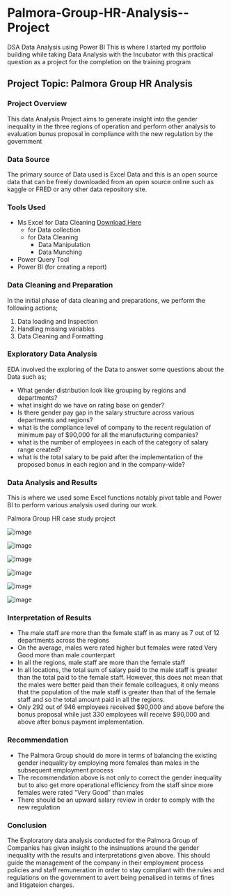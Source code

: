 # Palmora-Group-HR-Analysis--Project
DSA Data Analysis using Power BI
This is where I started my portfolio building while taking Data Analysis with the Incubator with this practical question as a project for the completion on the training program

## Project Topic: Palmora Group HR Analysis

### Project Overview

This data Analysis Project aims to generate insight into the gender inequality in the three regions of operation and perform other analysis to evaluation bunus proposal in compliance with the new regulation by the government

### Data Source
The primary source of Data used is Excel Data and this is an open source data that can be freely downloaded from an open source online such as kaggle or FRED or any other data repository site.

### Tools Used

- Ms Excel for Data Cleaning [Download Here](https://www.microsoft.com)                                                                                                                    
     - for Data collection
     - for Data Cleaning
          - Data Manipulation
          - Data Munching
- Power Query Tool
- Power BI (for creating a report)
  

### Data Cleaning and Preparation

In the initial phase of data cleaning and preparations, we perform the following actions;
1. Data loading and Inspection
2. Handling missing variables
3. Data Cleaning and Formatting

### Exploratory Data Analysis
EDA involved the exploring of the Data to answer some questions about the Data such as;
- What gender distribution look like grouping by regions and departments?
- what insight do we have on rating base on gender?
- Is there gender pay gap in the salary structure across various departments and regions?
- what is the compliance level of company to the recent regulation of minimum pay of $90,000 for all the manufacturing companies?
- what is the number of employees in each of the category of salary range created?
- what is the total salary to be paid after the implementation of the proposed bonus in each region and in the company-wide? 

 ### Data Analysis and Results

This is where we used some Excel functions notably pivot table and Power BI to perform various analysis used during our work.

Palmora Group HR case study project

![image](https://github.com/user-attachments/assets/c7565d99-14d8-4c5c-bdbf-4779498dcfcb)


![image](https://github.com/user-attachments/assets/c1742bb6-e618-47cb-8ae0-1b17331cd204)


![image](https://github.com/user-attachments/assets/197bc37c-8f98-4fa1-aec8-95ce752ef027)


![image](https://github.com/user-attachments/assets/9fd60a49-f552-4ada-a088-5f878338d2a0)


![image](https://github.com/user-attachments/assets/b2bdcb2f-844a-4551-91d1-0c572762aa40)


![image](https://github.com/user-attachments/assets/2ff2deae-df04-45c1-bad9-473c74bbf794)




### Interpretation of Results
  
  - The male staff are more than the female staff in as many as 7 out of 12 departments across the regions
  - On the average, males were rated higher but females were rated Very Good more than male counterpart
  - In all the regions, male staff are more than the female staff
  - In all locations, the total sum of salary paid to the male staff is greater than the total paid to the female staff. However, this does not mean that the males were better paid than their female colleagues, it only means that the population of the male staff is greater than that of the female staff and so the total amount paid in all the regions.
  - Only 292 out of 946 employees received $90,000 and above before the bonus proposal while just 330 employees will receive $90,000 and above after bonus payment implementation.

### Recommendation

- The Palmora Group should do more in terms of balancing the existing gender inequality by employing more females than males in the subsequent employment process
- The recommendation above is not only to correct the gender inequality but to also get more operational efficiency from the staff since more females were rated "Very Good" than males
- There should be an upward salary review in order to comply with the new regulation

### Conclusion

The Exploratory data analysis conducted for the Palmora Group of Companies has given insight to the insinuations around the gender inequality with the results and interpretations given above. This should guide the management of the company in their employment process policies and staff remuneration in order to stay compliant with the rules and regulations on the government to avert being penalised in terms of fines and litigateion charges.
